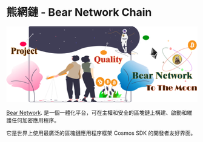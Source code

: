 # 熊網鏈 - Bear Network Chain

![Ignite CLI](./assets/BearNetwork-01.jpg)

[Bear Network](https://bearmetwork.net). 是一個一體化平台，可在主權和安全的區塊鏈上構建、啟動和維護任何加密應用程序。

它是世界上使用最廣泛的區塊鏈應用程序框架 Cosmos SDK 的開發者友好界面。
